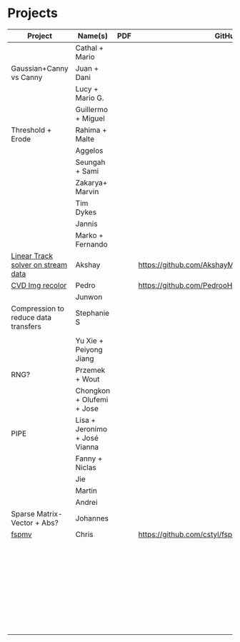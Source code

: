 # Projects

| Project | Name(s) | PDF  | GitHub |
| ------- | ------- | ---- | ------ |
|         | Cathal + Mario         |      |        |
| Gaussian+Canny vs Canny        | Juan + Dani        |      |        |
|         | Lucy + Mario G.        |      |        |
|         | Guillermo + Miguel        |      |        |
| Threshold + Erode        | Rahima + Malte        |      |        |
|         | Aggelos |      |        |
|         | Seungah + Sami        |      |        |
|         | Zakarya+ Marvin         |      |        |
|         | Tim Dykes |      |        |
|         | Jannis |      |        |
|         | Marko + Fernando        |      |        |
| [Linear Track solver on stream data](https://github.com/AkshayMalige/xup_track.git)   | Akshay        |      | https://github.com/AkshayMalige/xup_track.git     |
| [CVD Img recolor](https://github.com/PedrooHR/CVDImgRecolor_FPGA) | Pedro |      | https://github.com/PedrooHR/CVDImgRecolor_FPGA |
|         | Junwon        |      |        |
| Compression to reduce data transfers | Stephanie S |      |        |
|         |       |      |        |
|         | Yu Xie + Peiyong Jiang        |      |        |
| RNG?         | Przemek + Wout       |      |        |
|         | Chongkon + Olufemi + Jose        |      |        |
|  PIPE       | Lisa + Jeronimo + José Vianna       |      |        |
|         | Fanny + Niclas |      |        |
|         |      Jie   |      |        |
|         | Martin        |      |        |
|         | Andrei        |      |        |
| Sparse Matrix-Vector + Abs?        | Johannes        |      |        |
| [fspmv](https://github.com/cstyl/fspmv)       | Chris        |      | https://github.com/cstyl/fspmv    |
|         |         |      |        |
|         |         |      |        |
|         |         |      |        |
|         |         |      |        |
|         |         |      |        |
|         |         |      |        |
|         |         |      |        |
|         |         |      |        |
|         |         |      |        |
|         |         |      |        |
|         |         |      |        |
|         |         |      |        |
|         |         |      |        |
|         |         |      |        |
|         |         |      |        |
|         |         |      |        |
|         |         |      |        |
|         |         |      |        |
|         |         |      |        |
|         |         |      |        |
|         |         |      |        |
|         |         |      |        |
|         |         |      |        |
|         |         |      |        |
|         |         |      |        |
|         |         |      |        |
|         |         |      |        |
|         |         |      |        |
|         |         |      |        |
|         |         |      |        |
|         |         |      |        |
|         |         |      |        |
|         |         |      |        |
|         |         |      |        |
|         |         |      |        |
